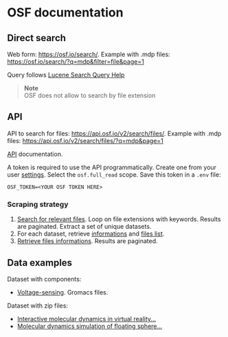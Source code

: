 # OSF documentation

## Direct search

Web form: https://osf.io/search/. Example with .mdp files: https://osf.io/search/?q=mdp&filter=file&page=1

Query follows [Lucene Search Query Help](https://extensions.xwiki.org/xwiki/bin/view/Extension/Search+Application+Query+Syntax)

> **Note**  
> OSF does not allow to search by file extension

## API

API to search for files: https://api.osf.io/v2/search/files/. Example with .mdp files: https://api.osf.io/v2/search/files/?q=mdp&page=1

[API](https://developer.osf.io/) documentation.

A token is required to use the API programmatically. Create one from your user [settings](https://osf.io/settings/tokens). Select the `osf.full_read` scope. Save this token in a `.env` file:
```
OSF_TOKEN=<YOUR OSF TOKEN HERE>
```

### Scraping strategy

1. [Search for relevant files](https://api.osf.io/v2/search/files/). Loop on file extensions with keywords. Results are paginated. Extract a set of unique datasets.
1. For each dataset, retrieve [informations](https://api.osf.io/v2/nodes/pdszh/) and [files list](https://api.osf.io/v2/nodes/pdszh/files/).
1. [Retrieve files informations](https://api.osf.io/v2/nodes/pdszh/files/osfstorage/). Results are paginated.


## Data examples

Dataset with components:

- [Voltage-sensing](https://osf.io/ugkwa/). Gromacs files.

Dataset with zip files: 

- [Interactive molecular dynamics in virtual reality...](https://osf.io/ncfqm/)
- [Molecular dynamics simulation of floating sphere...](https://osf.io/a3gjv/)


